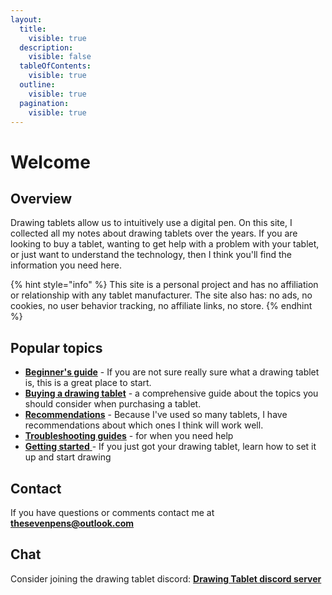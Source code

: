 ```yaml
---
layout:
  title:
    visible: true
  description:
    visible: false
  tableOfContents:
    visible: true
  outline:
    visible: true
  pagination:
    visible: true
---
```


# Welcome

## Overview

Drawing tablets allow us to intuitively use a digital pen. On this site, I collected all my notes about drawing tablets over the years. If you are looking to buy a tablet, wanting to get help with a problem with your tablet, or just want to understand the technology, then I think you'll find the information you need here.

{% hint style="info" %}
This site is a personal project and has no affiliation or relationship with any tablet manufacturer. The site also has: no ads, no cookies, no user behavior tracking, no affiliate links, no store.
{% endhint %}

## Popular topics

* [**Beginner's guide**](guides/beginners-guide.md) - If you are not sure really sure what a drawing tablet is, this is a great place to start.
* [**Buying a drawing tablet**](buying-a-drawing-tablet/) -  a comprehensive guide about the topics you should consider when purchasing a tablet.
* [**Recommendations**](recommendations/) - Because I've used so many tablets, I have recommendations about which ones I think will work well.&#x20;
* [**Troubleshooting guides**](troubleshooting/) - for when you need help
* [**Getting started** ](guides/get-started-with-a-drawing-tablet.md)- If you just got your drawing tablet, learn how to set it up and start drawing

## Contact

If you have questions or comments contact me at [**thesevenpens@outlook.com**](https://twitter.com/TheSevenPens)  &#x20;

## Chat

Consider joining the drawing tablet discord: [**Drawing Tablet discord server**](about-thesevenpens/drawing-tablet-discord-server.md)
